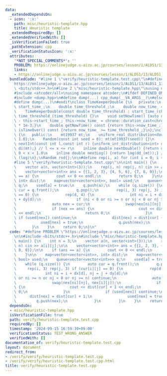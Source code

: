 ```yaml
---
data:
  _extendedDependsOn:
  - icon: ':x:'
    path: misc/heuristic-template.hpp
    title: Heuristic template
  _extendedRequiredBy: []
  _extendedVerifiedWith: []
  _isVerificationFailed: true
  _pathExtension: cpp
  _verificationStatusIcon: ':x:'
  attributes:
    '*NOT_SPECIAL_COMMENTS*': ''
    PROBLEM: https://onlinejudge.u-aizu.ac.jp/courses/lesson/1/ALDS1/13/ALDS1_13_B
    links:
    - https://onlinejudge.u-aizu.ac.jp/courses/lesson/1/ALDS1/13/ALDS1_13_B
  bundledCode: "#line 1 \"verify/heuristic-template.test.cpp\"\n#define PROBLEM \"\
    https://onlinejudge.u-aizu.ac.jp/courses/lesson/1/ALDS1/13/ALDS1_13_B\"\n\n#include\
    \ <bits/stdc++.h>\n#line 2 \"misc/heuristic-template.hpp\"\nusing namespace std;\n\
    #include <atcoder/all>\nusing namespace atcoder;\n#ifdef DEFINED_ONLY_IN_LOCAL\n\
    #include <dump.hpp>\n#define dump(...) cpp_dump(__VA_ARGS__)\n#else\n#undef dump\n\
    #define dump(...)\n#endif\nclass TimeKeeperDouble {\n   private:\n    chrono::high_resolution_clock::time_point\
    \ start_time_;\n    double time_threshold_;\n    double now_time_ = 0;\n   public:\n\
    \    TimeKeeperDouble(const double time_threshold) : start_time_(chrono::high_resolution_clock::now()),\
    \ time_threshold_(time_threshold) {}\n    void setNowTime() {auto diff = chrono::high_resolution_clock::now()\
    \ - this->start_time_; this->now_time_ = chrono::duration_cast<chrono::microseconds>(diff).count()\
    \ * 1e-3;}\n    double getNowTime() const {return this->now_time_;}\n    bool\
    \ isTimeOver() const {return now_time_ >= time_threshold_;}\n};\nclass Random\
    \ {\n   public:\n    mt19937 mt;\n    uniform_real_distribution<double> dd_{0,\
    \ 1.0};\n    Random(const int seed = 0): mt(mt19937(seed)) {}\n    inline int\
    \ nextInt(const int l,const int r) {uniform_int_distribution<int> di(l,r); return\
    \ di(mt);} // l <= x <= r\n    inline double nextDouble() {return dd_(mt);} //\
    \ 0 < x < 1.0\n    inline double nextLog() {return log(dd_(mt));} // 0 < x < 1.0\
    \ (log)\n};\nRandom rnd{};\n\n#define rep(i, a) for (int i = 0; i < a; i++)\n\
    #line 5 \"verify/heuristic-template.test.cpp\"\n\nint main() {\n    int n = 3;\n\
    \    vector a(n, vector<int>(3));\n    rep(i, n) rep(j, n) cin >> a[i][j];\n\n\
    \    vector<vector<int>> ans = {{1, 2, 3}, {4, 5, 6}, {7, 8, 0}};\n\n    if (ans\
    \ == a) {\n        cout << 0 << endl;\n        return 0;\n    }\n\n    map<vector<vector<int>>,\
    \ int> dist;\n    map<vector<vector<int>>, bool> used;\n    queue<vector<vector<int>>>\
    \ q;\n    used[a] = true;\n    q.push(a);\n    while (q.size()) {\n        auto\
    \ cur = q.front();\n        q.pop();\n        rep(i, 3) rep(j, 3) if (cur[i][j]\
    \ == 0) {\n            rep(d, 4) {\n                int ni = i + dx[d], nj = j\
    \ + dy[d];\n                if (ni < 0 or ni >= n or nj < 0 or nj >= n) continue;\n\
    \                auto nex = cur;\n                swap(nex[ni][nj], nex[i][j]);\n\
    \                if (nex == ans) {\n                    cout << dist[cur] + 1\
    \ << endl;\n                    return 0;\n                }\n               \
    \ if (used[nex]) continue;\n                dist[nex] = dist[cur] + 1;\n     \
    \           used[nex] = true;\n                q.push(nex);\n            }\n \
    \       }\n    }\n    return 0;\n}\n"
  code: "#define PROBLEM \"https://onlinejudge.u-aizu.ac.jp/courses/lesson/1/ALDS1/13/ALDS1_13_B\"\
    \n\n#include <bits/stdc++.h>\n#include \"misc/heuristic-template.hpp\"\n\nint\
    \ main() {\n    int n = 3;\n    vector a(n, vector<int>(3));\n    rep(i, n) rep(j,\
    \ n) cin >> a[i][j];\n\n    vector<vector<int>> ans = {{1, 2, 3}, {4, 5, 6}, {7,\
    \ 8, 0}};\n\n    if (ans == a) {\n        cout << 0 << endl;\n        return 0;\n\
    \    }\n\n    map<vector<vector<int>>, int> dist;\n    map<vector<vector<int>>,\
    \ bool> used;\n    queue<vector<vector<int>>> q;\n    used[a] = true;\n    q.push(a);\n\
    \    while (q.size()) {\n        auto cur = q.front();\n        q.pop();\n   \
    \     rep(i, 3) rep(j, 3) if (cur[i][j] == 0) {\n            rep(d, 4) {\n   \
    \             int ni = i + dx[d], nj = j + dy[d];\n                if (ni < 0\
    \ or ni >= n or nj < 0 or nj >= n) continue;\n                auto nex = cur;\n\
    \                swap(nex[ni][nj], nex[i][j]);\n                if (nex == ans)\
    \ {\n                    cout << dist[cur] + 1 << endl;\n                    return\
    \ 0;\n                }\n                if (used[nex]) continue;\n          \
    \      dist[nex] = dist[cur] + 1;\n                used[nex] = true;\n       \
    \         q.push(nex);\n            }\n        }\n    }\n    return 0;\n}"
  dependsOn:
  - misc/heuristic-template.hpp
  isVerificationFile: true
  path: verify/heuristic-template.test.cpp
  requiredBy: []
  timestamp: '2024-09-15 16:59:39+09:00'
  verificationStatus: TEST_WRONG_ANSWER
  verifiedWith: []
documentation_of: verify/heuristic-template.test.cpp
layout: document
redirect_from:
- /verify/verify/heuristic-template.test.cpp
- /verify/verify/heuristic-template.test.cpp.html
title: verify/heuristic-template.test.cpp
---
```

